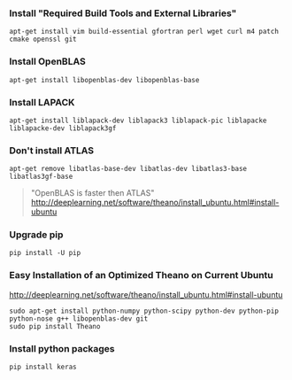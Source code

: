 

### Install "Required Build Tools and External Libraries"
`apt-get install vim build-essential gfortran perl wget curl m4 patch cmake openssl git`

### Install OpenBLAS
`apt-get install libopenblas-dev libopenblas-base`

### Install LAPACK
`apt-get install liblapack-dev liblapack3 liblapack-pic liblapacke liblapacke-dev liblapack3gf`

### Don't install ATLAS
`apt-get remove libatlas-base-dev libatlas-dev libatlas3-base libatlas3gf-base`
> "OpenBLAS is faster then ATLAS"
http://deeplearning.net/software/theano/install_ubuntu.html#install-ubuntu

### Upgrade pip
`pip install -U pip`

### Easy Installation of an Optimized Theano on Current Ubuntu
http://deeplearning.net/software/theano/install_ubuntu.html#install-ubuntu
```Shell
sudo apt-get install python-numpy python-scipy python-dev python-pip python-nose g++ libopenblas-dev git
sudo pip install Theano
```

### Install python packages
```Shell
pip install keras
```

